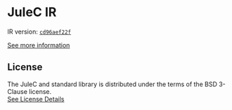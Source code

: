 # JuleC IR

IR version: [`cd96aef22f`](https://github.com/julelang/jule/tree/cd96aef22f0a13d03d203a32ddee143f348c2255)

[See more information](https://manual.jule.dev/getting-started/installation/compiling-from-source/compile-from-ir)

## License

The JuleC and standard library is distributed under the terms of the BSD 3-Clause license. \
[See License Details](./LICENSE)
